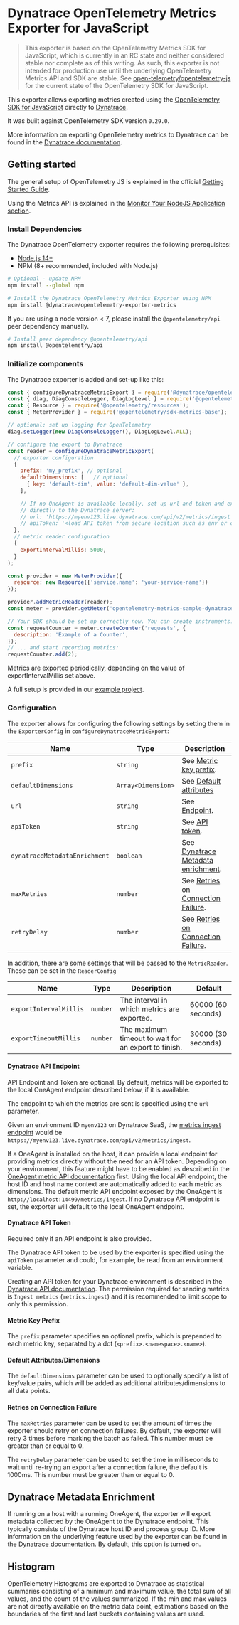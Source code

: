 # Dynatrace OpenTelemetry Metrics Exporter for JavaScript

> This exporter is based on the OpenTelemetry Metrics SDK for JavaScript,
> which is currently in an RC state and neither considered stable nor
> complete as of this writing.
> As such, this exporter is not intended for production use until the
> underlying OpenTelemetry Metrics API and SDK are stable.
> See [open-telemetry/opentelemetry-js](https://github.com/open-telemetry/opentelemetry-js)
> for the current state of the OpenTelemetry SDK for JavaScript.

This exporter allows exporting metrics created using the [OpenTelemetry SDK for JavaScript](https://github.com/open-telemetry/opentelemetry-js)
directly to [Dynatrace](https://www.dynatrace.com).

It was built against OpenTelemetry SDK version `0.29.0`.

More information on exporting OpenTelemetry metrics to Dynatrace can be found in
the [Dynatrace documentation](https://www.dynatrace.com/support/help/shortlink/opentelemetry-metrics).

## Getting started

The general setup of OpenTelemetry JS is explained in the official
[Getting Started Guide](https://opentelemetry.io/docs/instrumentation/js/getting-started/nodejs/).

Using the Metrics API is explained in the
[Monitor Your NodeJS Application section](https://opentelemetry.io/docs/instrumentation/js/getting-started/nodejs/#metrics).

### Install Dependencies

The Dynatrace OpenTelemetry exporter requires the following prerequisites:

- [Node.js 14+](https://nodejs.org/en/)
- NPM (8+ recommended, included with Node.js)

```sh
# Optional - update NPM
npm install --global npm

# Install the Dynatrace OpenTelemetry Metrics Exporter using NPM
npm install @dynatrace/opentelemetry-exporter-metrics
```

If you are using a node version < 7, please install the `@opentelemetry/api`
peer dependency manually.

```sh
# Install peer dependency @opentelemetry/api
npm install @opentelemetry/api
```

### Initialize components

The Dynatrace exporter is added and set-up like this:

```js
const { configureDynatraceMetricExport } = require('@dynatrace/opentelemetry-exporter-metrics');
const { diag, DiagConsoleLogger, DiagLogLevel } = require('@opentelemetry/api');
const { Resource } = require('@opentelemetry/resources');
const { MeterProvider } = require('@opentelemetry/sdk-metrics-base');

// optional: set up logging for OpenTelemetry
diag.setLogger(new DiagConsoleLogger(), DiagLogLevel.ALL);

// configure the export to Dynatrace
const reader = configureDynatraceMetricExport(
  // exporter configuration
  {
    prefix: 'my_prefix', // optional
    defaultDimensions: [   // optional
      { key: 'default-dim', value: 'default-dim-value' },
    ],

    // If no OneAgent is available locally, set up url and token and export
    // directly to the Dynatrace server:
    // url: 'https://myenv123.live.dynatrace.com/api/v2/metrics/ingest',
    // apiToken: '<load API token from secure location such as env or config file>'
  },
  // metric reader configuration
  {
    exportIntervalMillis: 5000,
  }
);

const provider = new MeterProvider({
  resource: new Resource({'service.name': 'your-service-name'})
});

provider.addMetricReader(reader);
const meter = provider.getMeter('opentelemetry-metrics-sample-dynatrace');

// Your SDK should be set up correctly now. You can create instruments...
const requestCounter = meter.createCounter('requests', {
  description: 'Example of a Counter',
});
// ... and start recording metrics:
requestCounter.add(2);
```

Metrics are exported periodically, depending on the value of
exportIntervalMillis set above.

A full setup is provided in our [example project](samples/sample.js).

### Configuration

The exporter allows for configuring the following settings by setting them in
the `ExporterConfig` in `configureDynatraceMetricExport`:

<!-- disable long lines and inline HTML elements checking for the table -->
<!-- markdownlint-disable MD013 MD033 -->
| Name                          | Type               | Description                                                          |
|-------------------------------|--------------------|----------------------------------------------------------------------|
| `prefix`                      | `string`           | See [Metric key prefix](#metric-key-prefix).                         |
| `defaultDimensions`           | `Array<Dimension>` | See [Default attributes](#default-attributesdimensions)              |
| `url`                         | `string`           | See [Endpoint](#dynatrace-api-endpoint).                             |
| `apiToken`                    | `string`           | See [API token](#dynatrace-api-token).                               |
| `dynatraceMetadataEnrichment` | `boolean`          | See [Dynatrace Metadata enrichment](#dynatrace-metadata-enrichment). |
| `maxRetries`                  | `number`           | See [Retries on Connection Failure](#retries-on-connection-failure). |
| `retryDelay`                  | `number`           | See [Retries on Connection Failure](#retries-on-connection-failure). |
<!-- markdownlint-enable MD013 MD033 -->

In addition, there are some settings that will be passed to the `MetricReader`.
These can be set in the `ReaderConfig`

<!-- markdownlint-disable MD013 -->
| Name                   | Type     | Description                                          | Default            |
|------------------------|----------|------------------------------------------------------|--------------------|
| `exportIntervalMillis` | `number` | The interval in which metrics are exported.          | 60000 (60 seconds) |
| `exportTimeoutMillis`  | `number` | The maximum timeout to wait for an export to finish. | 30000 (30 seconds) |
<!-- markdownlint-enable MD013 -->

#### Dynatrace API Endpoint

API Endpoint and Token are optional. By default, metrics will be exported to
the local OneAgent endpoint described below, if it is available.

The endpoint to which the metrics are sent is specified using the `url`
parameter.

Given an environment ID `myenv123` on Dynatrace SaaS, the
[metrics ingest endpoint](https://www.dynatrace.com/support/help/dynatrace-api/environment-api/metric-v2/post-ingest-metrics/)
would be `https://myenv123.live.dynatrace.com/api/v2/metrics/ingest`.

If a OneAgent is installed on the host, it can provide a local endpoint for
providing metrics directly without the need for an API token.
Depending on your environment, this feature might have to be enabled as
described in the
[OneAgent metric API documentation](https://www.dynatrace.com/support/help/how-to-use-dynatrace/metrics/metric-ingestion/ingestion-methods/local-api/)
first.
Using the local API endpoint, the host ID and host name context are
automatically added to each metric as dimensions.
The default metric API endpoint exposed by the OneAgent is
`http://localhost:14499/metrics/ingest`.
If no Dynatrace API endpoint is set, the exporter will default to the local
OneAgent endpoint.

#### Dynatrace API Token

Required only if an API endpoint is also provided.

The Dynatrace API token to be used by the exporter is specified using the
`apiToken` parameter and could, for example, be read from an environment
variable.

Creating an API token for your Dynatrace environment is described in the
[Dynatrace API documentation](https://www.dynatrace.com/support/help/dynatrace-api/basics/dynatrace-api-authentication/).
The permission required for sending metrics is `Ingest metrics`
(`metrics.ingest`) and it is recommended to limit scope to only
this permission.

#### Metric Key Prefix

The `prefix` parameter specifies an optional prefix, which is prepended to each
metric key, separated by a dot (`<prefix>.<namespace>.<name>`).

#### Default Attributes/Dimensions

The `defaultDimensions` parameter can be used to optionally specify a list of key/value
pairs, which will be added as additional attributes/dimensions to all data points.

#### Retries on Connection Failure

The `maxRetries` parameter can be used to set the amount of times the exporter should
retry on connection failures. By default, the exporter will retry 3 times before
marking the batch as failed. This number must be greater than or equal to 0.

The `retryDelay` parameter can be used to set the time in milliseconds to wait until
re-trying an export after a connection failure, the default is 1000ms. This number
must be greater than or equal to 0.

## Dynatrace Metadata Enrichment

If running on a host with a running OneAgent, the exporter will export metadata
collected by the OneAgent to the Dynatrace endpoint.
This typically consists of the Dynatrace host ID and process group ID.
More information on the underlying feature used by the exporter can be found in
the
[Dynatrace documentation](https://www.dynatrace.com/support/help/how-to-use-dynatrace/metrics/metric-ingestion/ingestion-methods/enrich-metrics/).
By default, this option is turned on.

## Histogram

OpenTelemetry Histograms are exported to Dynatrace as statistical summaries
consisting of a minimum and maximum value, the total sum of all values, and the
count of the values summarized. If the min and max values are not directly
available on the metric data point, estimations based on the boundaries of the
first and last buckets containing values are used.
